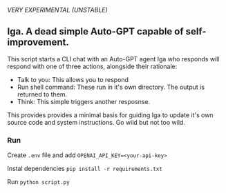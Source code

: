 *VERY EXPERIMENTAL (UNSTABLE)*
## Iga. A dead simple Auto-GPT capable of self-improvement.

This script starts a CLI chat with an Auto-GPT agent Iga who responds will respond with one of three actions, alongside their rationale:
- Talk to you: This allows you to respond
- Run shell command: These run in it's own directory. The output is returned to them.
- Think: This simple triggers another resposnse.

This provides provides a minimal basis for guiding Iga to update it's own source code and system instructions. Go wild but not too wild.

### Run

Create `.env` file and add `OPENAI_API_KEY=<your-api-key>`

Instal dependencies `pip install -r requirements.txt`

Run `python script.py`